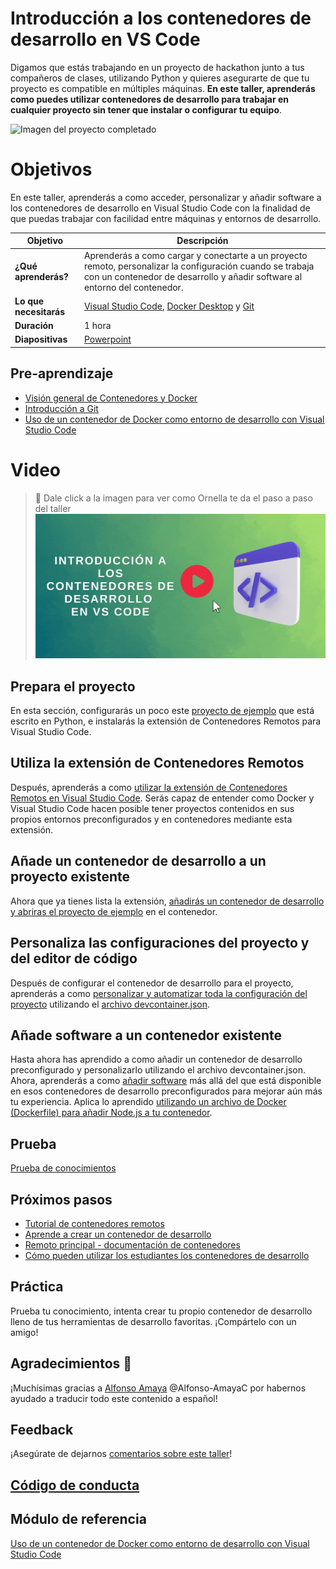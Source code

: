 # Introducción a los contenedores de desarrollo en VS Code

Digamos que estás trabajando en un proyecto de hackathon junto a tus compañeros de clases, utilizando Python y quieres asegurarte de que tu proyecto es compatible en múltiples máquinas. 
**En este taller, aprenderás como puedes utilizar contenedores de desarrollo para trabajar en cualquier proyecto sin tener que instalar o configurar tu equipo**.

![Imagen del proyecto completado](../../images/remote-indicator.png)

# Objetivos 

En este taller, aprenderás a como acceder, personalizar y añadir software a los contenedores de desarrollo en Visual Studio Code con la finalidad de que puedas trabajar con facilidad entre máquinas y entornos de desarrollo.


| **Objetivo**                                          | Descripción                                                                                                    |
| ------------------------------------------------- | -------------------------------------------------------------------------------------------------------------- |
| **¿Qué aprenderás?**                           | Aprenderás a como cargar y conectarte a un proyecto remoto, personalizar la configuración cuando se trabaja con un contenedor de desarrollo y añadir software al entorno del contenedor. |
| **Lo que necesitarás**                              | [Visual Studio Code](https://azure.microsoft.com/es-mx/products/visual-studio-code/), [Docker Desktop](https://www.docker.com/products/docker-desktop) y [Git](https://git-scm.com/downloads)                                          |
| **Duración**                                      | 1 hora |
| **Diapositivas**                                        | [Powerpoint](./slides.pptx) |   

## Pre-aprendizaje

- [Visión general de Contenedores y Docker](https://docs.microsoft.com/gl-es/dotnet/architecture/containerized-lifecycle/introduction-to-containers-and-docker?WT.mc_id=academic-55190-ornella)
- [Introducción a Git](https://docs.microsoft.com/gl-es/learn/modules/intro-to-git/?WT.mc_id=academic-55190-ornella)
- [Uso de un contenedor de Docker como entorno de desarrollo con Visual Studio Code](https://docs.microsoft.com/gl-es/learn/modules/use-docker-container-dev-env-vs-code/?WT.mc_id=academic-55190-ornella)

# Video
> 🎥 Dale click a la imagen para ver como Ornella te da el paso a paso del taller
[![workshop walk-through](../../images/video.gif)](https://youtu.be/StzyJcGI0uo "Paso a paso del taller")


## Prepara el proyecto

En esta sección, configurarás un poco este [proyecto de ejemplo](https://docs.microsoft.com/gl-es/learn/modules/use-docker-container-dev-env-vs-code/2-exercise-prepare-project?WT.mc_id=academic-55190-ornella) que está escrito en Python, e instalarás la extensión de Contenedores Remotos para Visual Studio Code. 

## Utiliza la extensión de Contenedores Remotos

Después, aprenderás a como [utilizar la extensión de Contenedores Remotos en Visual Studio Code](https://docs.microsoft.com/gl-es/learn/modules/use-docker-container-dev-env-vs-code/3-use-as-development-environment?WT.mc_id=academic-55190-ornella). Serás capaz de entender como Docker y Visual Studio Code hacen posible tener proyectos contenidos en sus propios entornos preconfigurados y en contenedores mediante esta extensión.

## Añade un contenedor de desarrollo a un proyecto existente

Ahora que ya tienes lista la extensión, [añadirás un contenedor de desarrollo y abriras el proyecto de ejemplo](https://docs.microsoft.com/gl-es/learn/modules/use-docker-container-dev-env-vs-code/4-exercise-add-development-container?WT.mc_id=academic-55190-ornella) en el contenedor.

## Personaliza las configuraciones del proyecto y del editor de código

Después de configurar el contenedor de desarrollo para el proyecto, aprenderás a como [personalizar y automatizar toda la configuración del proyecto](https://docs.microsoft.com/gl-es/learn/modules/use-docker-container-dev-env-vs-code/5-customize-settings?WT.mc_id=academic-55190-ornella) utilizando el [archivo devcontainer.json](https://docs.microsoft.com/gl-es/learn/modules/use-docker-container-dev-env-vs-code/6-exercise-customize-settings?WT.mc_id=academic-55190-ornella).

## Añade software a un contenedor existente

Hasta ahora has aprendido a como añadir un contenedor de desarrollo preconfigurado y personalizarlo utilizando el archivo devcontainer.json. Ahora, aprenderás a como [añadir software](https://docs.microsoft.com/gl-es/learn/modules/use-docker-container-dev-env-vs-code/7-add-software?WT.mc_id=academic-55190-ornella) más allá del que está disponible en esos contenedores de desarrollo preconfigurados para mejorar aún más tu experiencia. Aplica lo aprendido [utilizando un archivo de Docker (Dockerfile) para añadir Node.js a tu contenedor](https://docs.microsoft.com/gl-es/learn/modules/use-docker-container-dev-env-vs-code/8-exercise-add-software?WT.mc_id=academic-55190-ornella).


## Prueba

[Prueba de conocimientos](https://docs.microsoft.com/gl-es/learn/modules/use-docker-container-dev-env-vs-code/9-knowledge-check?WT.mc_id=academic-55190-ornella)

## Próximos pasos

- [Tutorial de contenedores remotos](https://code.visualstudio.com/docs/remote/containers-tutorial?WT.mc_id=academic-55190-ornella)
- [Aprende a crear un contenedor de desarrollo](https://code.visualstudio.com/docs/remote/create-dev-container?WT.mc_id=academic-55190-ornella)
- [Remoto principal - documentación de contenedores](https://code.visualstudio.com/docs/remote/containers?WT.mc_id=academic-55190-ornella)
- [Cómo pueden utilizar los estudiantes los contenedores de desarrollo](https://www.youtube.com/watch?v=Uvf2FVS1F8k)

## Práctica

Prueba tu conocimiento, intenta crear tu propio contenedor de desarrollo lleno de tus herramientas de desarrollo favoritas. ¡Compártelo con un amigo!

## Agradecimientos 💖 
¡Muchísimas gracias a [Alfonso Amaya](https://www.linkedin.com/in/alfonso-camargo/) @Alfonso-AmayaC por habernos ayudado a traducir todo este contenido a español! 

## Feedback

¡Asegúrate de dejarnos [comentarios sobre este taller](https://forms.office.com/r/MdhJWMZthR)!

## [Código de conducta](../../../../CODE_OF_CONDUCT.md)

## Módulo de referencia

[Uso de un contenedor de Docker como entorno de desarrollo con Visual Studio Code](https://docs.microsoft.com/gl-es/learn/modules/use-docker-container-dev-env-vs-code/?WT.mc_id=academic-55190-ornella)
